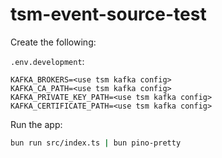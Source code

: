# tsm-event-source-test

Create the following:

`.env.development`:

```
KAFKA_BROKERS=<use tsm kafka config>
KAFKA_CA_PATH=<use tsm kafka config>
KAFKA_PRIVATE_KEY_PATH=<use tsm kafka config>
KAFKA_CERTIFICATE_PATH=<use tsm kafka config>
```

Run the app:

```bash
bun run src/index.ts | bun pino-pretty
```
